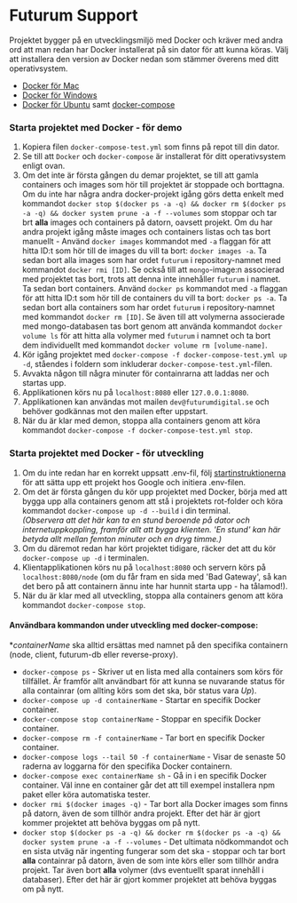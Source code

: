 # Futurum Support

Projektet bygger på en utvecklingsmiljö med Docker och kräver med andra ord att man redan har Docker installerat på sin dator för att kunna köras. Välj att installera den version av Docker nedan som stämmer överens med ditt operativsystem.

* [Docker för Mac](https://docs.docker.com/docker-for-mac/install/#download-docker-for-mac)  
* [Docker för Windows](https://docs.docker.com/toolbox/toolbox_install_windows/)  
* [Docker för Ubuntu](https://www.docker.com/docker-ubuntu) samt [docker-compose](https://docs.docker.com/compose/install/)

### Starta projektet med Docker - för demo
1. Kopiera filen `docker-compose-test.yml` som finns på repot till din dator.
2. Se till att `Docker` och `docker-compose` är installerat för ditt operativsystem enligt ovan.
3. Om det inte är första gången du demar projektet, se till att gamla containers och images som hör till projektet är stoppade och borttagna. Om du inte har några andra docker-projekt igång görs detta enkelt med kommandot `docker stop $(docker ps -a -q) && docker rm $(docker ps -a -q) && docker system prune -a -f --volumes` som stoppar och tar brt **alla** images och containers på datorn, oavsett projekt. Om du har andra projekt igång måste images och containers listas och tas bort manuellt - Använd `docker images` kommandot med `-a` flaggan för att hitta ID:t som hör till de images du vill ta bort: `docker images -a`. Ta sedan bort alla images som har ordet `futurum` i repository-namnet med kommandot `docker rmi [ID]`. Se också till att `mongo`-image:n associerad med projektet tas bort, trots att denna inte innehåller `futurum` i namnet. Ta sedan bort containers. Använd `docker ps` kommandot med `-a` flaggan för att hitta ID:t som hör till de containers du vill ta bort: `docker ps -a`. Ta sedan bort alla containers som har ordet `futurum` i repository-namnet med kommandot `docker rm [ID]`. Se även till att volymerna associerade med mongo-databasen tas bort genom att använda kommandot `docker volume ls` för att hitta alla volymer med `futurum` i namnet och ta bort dem individuellt med kommandot `docker volume rm [volume-name]`.
4. Kör igång projektet med `docker-compose -f docker-compose-test.yml up -d`, ståendes i foldern som inkluderar `docker-compose-test.yml`-filen.
5. Avvakta någon till några minuter för containrarna att laddas ner och startas upp.
6. Applikationen körs nu på `localhost:8080` eller `127.0.0.1:8080`.
7. Applikationen kan användas mot mailen `dev@futurumdigital.se` och behöver godkännas mot den mailen efter uppstart.
8. När du är klar med demon, stoppa alla containers genom att köra kommandot `docker-compose -f docker-compose-test.yml stop`.

### Starta projektet med Docker - för utveckling

1. Om du inte redan har en korrekt uppsatt .env-fil, följ [startinstruktionerna](https://github.com/1dv611-futurum-project/futurum-project/wiki/Startinstruktioner) för att sätta upp ett projekt hos Google och initiera .env-filen.
2. Om det är första gången du kör upp projektet med Docker, börja med att bygga upp alla containers genom att stå i projektets rot-folder och köra kommandot `docker-compose up -d --build` i din terminal.  
_(Observera att det här kan ta en stund beroende på dator och internetuppkoppling, framför allt att bygga klienten. 'En stund' kan här betyda allt mellan femton minuter och en dryg timme.)_
3. Om du däremot redan har kört projektet tidigare, räcker det att du kör `docker-compose up -d` i terminalen.
4. Klientapplikationen körs nu på `localhost:8080` och servern körs på `localhost:8080/node` (om du får fram en sida med 'Bad Gateway', så kan det bero på att containern ännu inte har hunnit starta upp - ha tålamod!).
5. När du är klar med all utveckling, stoppa alla containers genom att köra kommandot `docker-compose stop`.


#### Användbara kommandon under utveckling med docker-compose:

*_containerName_ ska alltid ersättas med namnet på den specifika containern (node, client, futurum-db eller reverse-proxy).

* `docker-compose ps` - Skriver ut en lista med alla containers som körs för tillfället. Är framför allt användbart för att kunna se nuvarande status för alla containrar (om allting körs som det ska, bör status vara _Up_).
* `docker-compose up -d containerName` - Startar en specifik Docker container.
* `docker-compose stop containerName` - Stoppar en specifik Docker container.
* `docker-compose rm -f containerName` - Tar bort en specifik Docker container.
* `docker-compose logs --tail 50 -f containerName` - Visar de senaste 50 raderna av loggarna för den specifika Docker containern.
* `docker-compose exec containerName sh` - Gå in i en specifik Docker container. Väl inne en container går det att till exempel installera npm paket eller köra automatiska tester.
* `docker rmi $(docker images -q)` - Tar bort alla Docker images som finns på datorn, även de som tillhör andra projekt. Efter det här är gjort kommer projektet att behöva byggas om på nytt.
* `docker stop $(docker ps -a -q) && docker rm $(docker ps -a -q) && docker system prune -a -f --volumes` - Det ultimata nödkommandot och en sista utväg när ingenting fungerar som det ska - stoppar och tar bort **alla** containrar på datorn, även de som inte körs eller som tillhör andra projekt. Tar även bort **alla** volymer (dvs eventuellt sparat innehåll i databaser). Efter det här är gjort kommer projektet att behöva byggas om på nytt.
